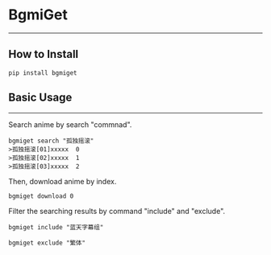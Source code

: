 # BgmiGet

---

## How to Install

```
pip install bgmiget
```

## Basic Usage

---

Search anime by search "commnad".

```
bgmiget search "孤独摇滚"
>孤独摇滚[01]xxxxx  0
>孤独摇滚[02]xxxxx  1
>孤独摇滚[03]xxxxx  2
```

Then, download anime by index.

```
bgmiget download 0
```

Filter the searching results by command "include" and "exclude".

```
bgmiget include "蓝天字幕组"
```

```
bgmiget exclude "繁体"
```